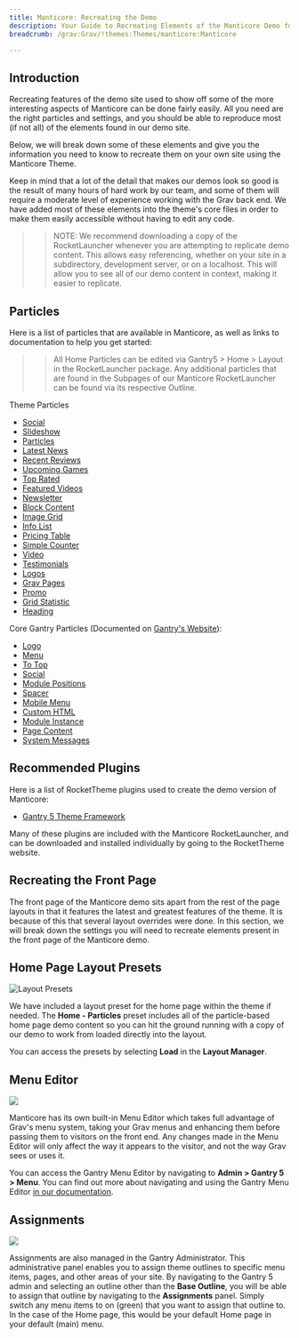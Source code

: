 ```yaml
---
title: Manticore: Recreating the Demo
description: Your Guide to Recreating Elements of the Manticore Demo for Grav
breadcrumb: /grav:Grav/!themes:Themes/manticore:Manticore

---
```


Introduction
-----

Recreating features of the demo site used to show off some of the more interesting aspects of Manticore can be done fairly easily. All you need are the right particles and settings, and you should be able to reproduce most (if not all) of the elements found in our demo site.

Below, we will break down some of these elements and give you the information you need to know to recreate them on your own site using the Manticore Theme.

Keep in mind that a lot of the detail that makes our demos look so good is the result of many hours of hard work by our team, and some of them will require a moderate level of experience working with the Grav back end. We have added most of these elements into the theme's core files in order to make them easily accessible without having to edit any code.

>> NOTE: We recommend downloading a copy of the RocketLauncher whenever you are attempting to replicate demo content. This allows easy referencing, whether on your site in a subdirectory, development server, or on a localhost. This will allow you to see all of our demo content in context, making it easier to replicate.

Particles
-----

Here is a list of particles that are available in Manticore, as well as links to documentation to help you get started:

>> All Home Particles can be edited via Gantry5 > Home > Layout in the RocketLauncher package. Any additional particles that are found in the Subpages of our Manticore RocketLauncher can be found via its respective Outline.

Theme Particles

* [Social](particle_social.md)
* [Slideshow](particle_slideshow.md)
* [Particles](particle_particles.md)
* [Latest News](particle_latestnews.md)
* [Recent Reviews](particle_recentreviews.md)
* [Upcoming Games](particle_upcoming.md)
* [Top Rated](particle_top.md)
* [Featured Videos](particle_featuredvideo.md)
* [Newsletter](particle_newsletter.md)
* [Block Content](particle_block.md)
* [Image Grid](particle_image.md)
* [Info List](particle_info.md)
* [Pricing Table](particle_pricing.md)
* [Simple Counter](particle_simplecounter.md)
* [Video](particle_video.md)
* [Testimonials](particle_testimonials.md)
* [Logos](particle_logos.md)
* [Grav Pages](particle_grav.md)
* [Promo](particle_promo.md)
* [Grid Statistic](particle_grid.md)
* [Heading](particle_heading.md)

Core Gantry Particles (Documented on [Gantry's Website](http://gantry.org)):

* [Logo](http://docs.gantry.org/gantry5/particles/logo)
* [Menu](http://docs.gantry.org/gantry5/particles/menu-control)
* [To Top](http://docs.gantry.org/gantry5/particles/to-top)
* [Social](http://docs.gantry.org/gantry5/particles/social)
* [Module Positions](http://docs.gantry.org/gantry5/particles/position)
* [Spacer](http://docs.gantry.org/gantry5/particles/spacer)
* [Mobile Menu](http://docs.gantry.org/gantry5/particles/mobile-menu)
* [Custom HTML](http://docs.gantry.org/gantry5/particles/custom-html)
* [Module Instance](http://docs.gantry.org/gantry5/particles/module-instance)
* [Page Content](http://docs.gantry.org/gantry5/particles/page-content)
* [System Messages](http://docs.gantry.org/gantry5/particles/system-messages)

Recommended Plugins
-----

Here is a list of RocketTheme plugins used to create the demo version of Manticore:

* [Gantry 5 Theme Framework](http://gantry.org/)

Many of these plugins are included with the Manticore RocketLauncher, and can be downloaded and installed individually by going to the RocketTheme website.

Recreating the Front Page
-----

The front page of the Manticore demo sits apart from the rest of the page layouts in that it features the latest and greatest features of the theme. It is because of this that several layout overrides were done. In this section, we will break down the settings you will need to recreate elements present in the front page of the Manticore demo.

Home Page Layout Presets
-----

![Layout Presets](assets/layout_presets.png)

We have included a layout preset for the home page within the theme if needed. The **Home - Particles** preset includes all of the particle-based home page demo content so you can hit the ground running with a copy of our demo to work from loaded directly into the layout.

You can access the presets by selecting **Load** in the **Layout Manager**.

Menu Editor
-----

![](assets/menu_1.png)

Manticore has its own built-in Menu Editor which takes full advantage of Grav's menu system, taking your Grav menus and enhancing them before passing them to visitors on the front end. Any changes made in the Menu Editor will only affect the way it appears to the visitor, and not the way Grav sees or uses it.

You can access the Gantry Menu Editor by navigating to **Admin > Gantry 5 > Menu**. You can find out more about navigating and using the Gantry Menu Editor [in our documentation](http://docs.gantry.org/gantry5/configure/menu-editor).

Assignments
-----

![](assets/assignments_1.png)

Assignments are also managed in the Gantry Administrator. This administrative panel enables you to assign theme outlines to specific menu items, pages, and other areas of your site. By navigating to the Gantry 5 admin and selecting an outline other than the **Base Outline**, you will be able to assign that outline by navigating to the **Assignments** panel. Simply switch any menu items to on (green) that you want to assign that outline to. In the case of the Home page, this would be your default Home page in your default (main) menu.

